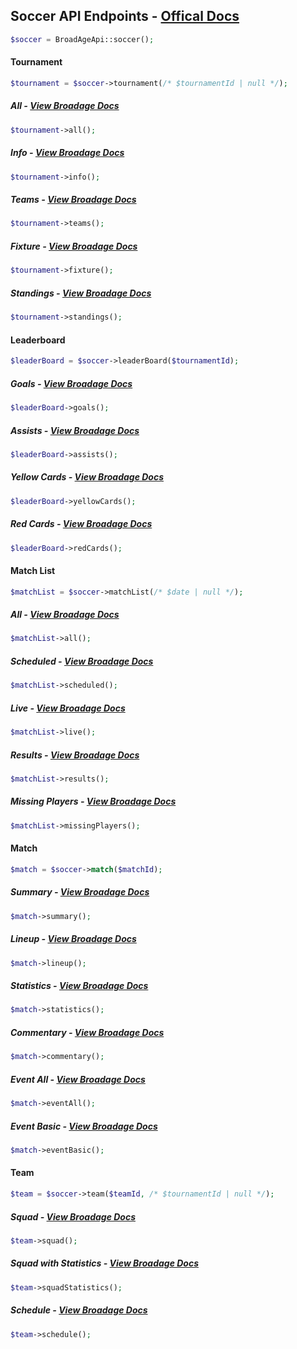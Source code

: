 ## Soccer API Endpoints - [Offical Docs](https://www.broadage.com/developers/soccer-api/)

```php
$soccer = BroadAgeApi::soccer();
```

#### Tournament

```php
$tournament = $soccer->tournament(/* $tournamentId | null */);
```

##### All - [View Broadage Docs](https://www.broadage.com/developers/soccer-api/tournament-list)

```php
$tournament->all();
```

##### Info - [View Broadage Docs](https://www.broadage.com/developers/soccer-api/tournament-info)

```php
$tournament->info();
```

##### Teams - [View Broadage Docs](https://www.broadage.com/developers/soccer-api/tournament-teams)

```php
$tournament->teams();
```

##### Fixture - [View Broadage Docs](https://www.broadage.com/developers/soccer-api/tournament-fixture)

```php
$tournament->fixture();
```

##### Standings - [View Broadage Docs](https://www.broadage.com/developers/soccer-api/tournament-standings)

```php
$tournament->standings();
```

#### Leaderboard

```php
$leaderBoard = $soccer->leaderBoard($tournamentId);
```

##### Goals - [View Broadage Docs](https://www.broadage.com/developers/soccer-api/leaderboard-goals)

```php
$leaderBoard->goals();
```

##### Assists - [View Broadage Docs](https://www.broadage.com/developers/soccer-api/leaderboard-assists)

```php
$leaderBoard->assists();
```

##### Yellow Cards - [View Broadage Docs](https://www.broadage.com/developers/soccer-api/leaderboard-yellow-cards)

```php
$leaderBoard->yellowCards();
```

##### Red Cards - [View Broadage Docs](https://www.broadage.com/developers/soccer-api/leaderboard-red-cards)

```php
$leaderBoard->redCards();
```

#### Match List

```php
$matchList = $soccer->matchList(/* $date | null */);
```

##### All - [View Broadage Docs](https://www.broadage.com/developers/soccer-api/match-list-all)

```php
$matchList->all();
```

##### Scheduled - [View Broadage Docs](https://www.broadage.com/developers/soccer-api/match-list-scheduled)

```php
$matchList->scheduled();
```

##### Live - [View Broadage Docs](https://www.broadage.com/developers/soccer-api/match-list-live)

```php
$matchList->live();
```

##### Results - [View Broadage Docs](https://www.broadage.com/developers/soccer-api/match-list-results)

```php
$matchList->results();
```

##### Missing Players - [View Broadage Docs](https://www.broadage.com/developers/soccer-api/missing-players-list)

```php
$matchList->missingPlayers();
```

#### Match

```php
$match = $soccer->match($matchId);
```

##### Summary - [View Broadage Docs](https://www.broadage.com/developers/soccer-api/match-summary)

```php
$match->summary();
```

##### Lineup - [View Broadage Docs](https://www.broadage.com/developers/soccer-api/match-lineup)

```php
$match->lineup();
```

##### Statistics - [View Broadage Docs](https://www.broadage.com/developers/soccer-api/match-statistics)

```php
$match->statistics();
```

##### Commentary - [View Broadage Docs](https://www.broadage.com/developers/soccer-api/match-commentary)

```php
$match->commentary();
```

##### Event All - [View Broadage Docs](https://www.broadage.com/developers/soccer-api/match-events-all)

```php
$match->eventAll();
```

##### Event Basic - [View Broadage Docs](https://www.broadage.com/developers/soccer-api/match-events-basic)

```php
$match->eventBasic();
```

#### Team

```php
$team = $soccer->team($teamId, /* $tournamentId | null */);
```

##### Squad - [View Broadage Docs](https://www.broadage.com/developers/soccer-api/team-squad)

```php
$team->squad();
```

##### Squad with Statistics - [View Broadage Docs](https://www.broadage.com/developers/soccer-api/team-squad-statistics)

```php
$team->squadStatistics();
```

##### Schedule - [View Broadage Docs](https://www.broadage.com/developers/soccer-api/team-schedule)

```php
$team->schedule();
```